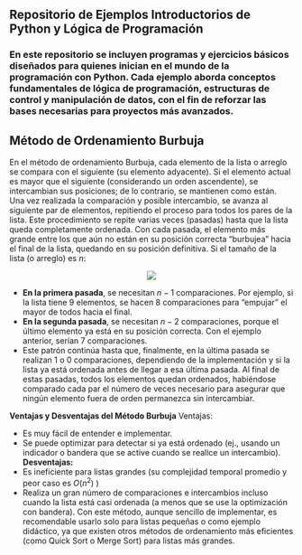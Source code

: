 ## Repositorio de Ejemplos Introductorios de Python y Lógica de Programación
### En este repositorio se incluyen programas y ejercicios básicos diseñados para quienes inician en el mundo de la programación con Python. Cada ejemplo aborda conceptos fundamentales de lógica de programación, estructuras de control y manipulación de datos, con el fin de reforzar las bases necesarias para proyectos más avanzados.

## Método de Ordenamiento Burbuja

En el método de ordenamiento Burbuja, cada elemento de la lista o arreglo se compara con el siguiente (su elemento adyacente). Si el elemento actual es mayor que el siguiente (considerando un orden ascendente), se intercambian sus posiciones; de lo contrario, se mantienen como están. Una vez realizada la comparación y posible intercambio, se avanza al siguiente par de elementos, repitiendo el proceso para todos los pares de la lista.
Este procedimiento se repite varias veces (pasadas) hasta que la lista queda completamente ordenada. Con cada pasada, el elemento más grande entre los que aún no están en su posición correcta “burbujea” hacia el final de la lista, quedando en su posición definitiva.
Si el tamaño de la lista (o arreglo) es *n*:

<p align="center">
  <img src="https://codepumpkin.com/wp-content/uploads/2017/10/BubbleSort_Avg_case.gif">
</p>

- **En la primera pasada**, se necesitan $n-1$ comparaciones. Por ejemplo, si la lista tiene 9 elementos, se hacen 8 comparaciones para “empujar” el mayor de todos hacia el final.
- **En la segunda pasada**, se necesitan $n-2$ comparaciones, porque el último elemento ya está en su posición correcta. Con el ejemplo anterior, serían 7 comparaciones.
- Este patrón continúa hasta que, finalmente, en la última pasada se realizan 1 o 0 comparaciones, dependiendo de la implementación y si la lista ya está ordenada antes de llegar a esa última pasada.
Al final de estas pasadas, todos los elementos quedan ordenados, habiéndose comparado cada par el número de veces necesario para asegurar que ningún elemento fuera de orden permanezca sin intercambiar.

**Ventajas y Desventajas del Método Burbuja**
Ventajas:
- Es muy fácil de entender e implementar.
- Se puede optimizar para detectar si ya está ordenado (ej., usando un indicador o bandera que se active cuando se realice un intercambio).
**Desventajas:**
- Es ineficiente para listas grandes (su complejidad temporal promedio y peor caso es $O(n^2)$ )
- Realiza un gran número de comparaciones e intercambios incluso cuando la lista está casi ordenada (a menos que se use la optimización con bandera).
Con este método, aunque sencillo de implementar, es recomendable usarlo solo para listas pequeñas o como ejemplo didáctico, ya que existen otros métodos de ordenamiento más eficientes (como Quick Sort o Merge Sort) para listas más grandes.

